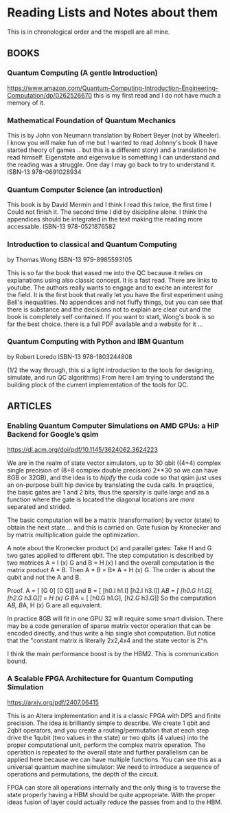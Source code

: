 # Reading Lists and Notes about them


This is in chronological order and the mispell are all mine. 

## BOOKS

### Quantum Computing (A gentle Introduction)
https://www.amazon.com/Quantum-Computing-Introduction-Engineering-Computation/dp/0262526670
this is my first read and I do not have much a memory of it.

### Mathematical Foundation of Quantum Mechanics 
This is by John von Neumann translation by Robert Beyer (not by Wheeler). I know you will make fun of me but I wanted to read Johnny's book (I have started theory of games .. but this is a different story) and a translation he read himself. Eigenstate and eigenvalue is something I can understand and the reading was a struggle. One day I may go back to try to understand it. ISBN-13 978-0691028934

### Quantum Computer Science (an introduction) 
This book is by David Mermin and I think I read this twice, the first time I Could not finish it. The second time I did by discipline alone. I think the appendices should be integrated in the text making the reading more accessable.  ISBN-13  978-0521876582

### Introduction to classical and Quantum Computing
by Thomas Wong ISBN-13 979-8985593105

This is so far the book that eased me into the QC because it relies on explanations using also classic concept. It is a fast read. There are links to youtube. The authors really wants to engage and to excite an interest for the field. It is the first book that really let you have the first experiment using Bell's inequalities. No appendices and not fluffy things, but you can see that there is substance and the decisions not to explain are clear cut and the book is completely self contained. If you want to start, Wong's book is so far the best choice. there is a full PDF available and a website for it ... 

### Quantum Computing with Python and IBM Quantum 
by Robert Loredo ISBN-13 978-1803244808

(1/2 the way through, this si a light introduction to the tools for designing, simulate, and run QC algorithms) From here I am trying to understand the building plock of the current implementation of the tools for QC. 



## ARTICLES 

### Enabling Quantum Computer Simulations on AMD GPUs: a HIP Backend for Google’s qsim
https://dl.acm.org/doi/pdf/10.1145/3624062.3624223

We are in the realm of state vector simulators, up to 30 qbit ((4+4)
complex single precision of (8+8 complex double precision) 2**30 so we
can have 8GB or 32GB), and the idea is to _hipify_ the cuda code so
that qsim just uses an on-purpose built hip device by translating the
cuda calls.  In praqctice, the basic gates are 1 and 2 bits, thus the
sparsity is quite large and as a function where the gate is located
the diagonal locations are *more* separated and strided.

The basic computation will be a matrix (transformation) by vector
(state) to obtain the next state ... and this is carried on. Gate
fusion by Kronecker and by matrix multiplication guide the
optimization.

A note about the Kronecker product (x) and parallel gates: Take H and
G two gates applied to different qbit. The step computation is
described by two matrices A = I (x) G and B = H (x) I and the overall
computation is the matrix product A * B. Then A * B = B* A = H (x) G.
The order is about the qubit and not the A and B.

Proof. A = [ [G 0] [0 G]] and B = [ [h0.I h1.I] [h2.I h3.I]]
A*B = [ [h0.G h1.G], [h2.G h3.G]] = H (x) G 
B*A = [ [h0.G h1.G], [h2.G h3.G]] 
So the computation A*B, B*A, H (x) G are all equivalent. 

In practice 8GB will fit in one GPU 32 will require some smart
division. There may be a code generation of sparse matrix vector
operation that can be encoded directly, and thus write a hip single
shot computation. But notice that the "constant matrix is literally
2x2,4x4  and the state vector is 2^n.

I think the main performance boost is by the HBM2. This is
communication bound.


### A Scalable FPGA Architecture for Quantum Computing Simulation
https://arxiv.org/pdf/2407.06415

This is an Altera implementation and it is a classic FPGA with DPS and
finite precision. The idea is brilliantly simple to describe.  We
create 1 qbit and 2qbit operators, and you create a
routing/permutation that at each step drive the 1qubit (two values in
the state) or two qbits (4 values) into the proper computational unit,
perform the complex matrix operation.  The operation is repeated to
the overall state and further parallelism can be applied here because
we can have multiple functions.  You can see this as a universal
quantum machine simulator: We need to introduce a sequence of
operations and permutations, the depth of the circuit. 

FPGA can store all operations internally and the only thing is to
traverse the state properly having a HBM should be quite appropriate.
With the proper ideas fusion of layer could actually reduce the passes
from and to the HBM.




